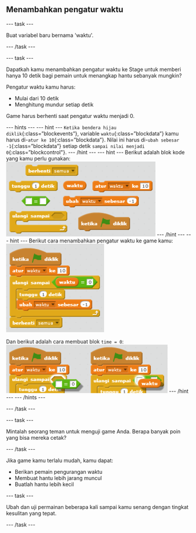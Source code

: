 ## Menambahkan pengatur waktu

--- task ---

Buat variabel baru bernama 'waktu'.

--- /task ---

--- task ---

Dapatkah kamu menambahkan pengatur waktu ke Stage untuk memberi hanya 10 detik bagi pemain untuk menangkap hantu sebanyak mungkin?

Pengatur waktu kamu harus:

+ Mulai dari 10 detik
+ Menghitung mundur setiap detik

Game harus berhenti saat pengatur waktu menjadi 0.

--- hints --- --- hint --- `Ketika bendera hijau diklik`{:class=”blockevents”}, variable `waktu`{:class=”blockdata”} kamu harus di-`atur ke 10`{:class=”blockdata”}. Nilai ini harus di-`ubah sebesar -1`{:class=”blockdata”} setiap detik `sampai nilai menjadi 0`{:class=”blockcontrol"}. --- /hint --- --- hint --- Berikut adalah blok kode yang kamu perlu gunakan: ![screenshot](images/ghost-timer-blocks.png) --- /hint --- --- hint --- Berikut cara menambahkan pengatur waktu ke game kamu: ![tangkapan layar](images/ghost-timer-code.png)

Dan berikut adalah cara membuat blok `time = 0`: ![screenshot](images/ghost-timer-help.png) --- /hint --- --- /hints ---

--- /task ---

--- task ---

Mintalah seorang teman untuk menguji game Anda. Berapa banyak poin yang bisa mereka cetak?

--- /task ---

Jika game kamu terlalu mudah, kamu dapat:

+ Berikan pemain pengurangan waktu
+ Membuat hantu lebih jarang muncul
+ Buatlah hantu lebih kecil

--- task ---

Ubah dan uji permainan beberapa kali sampai kamu senang dengan tingkat kesulitan yang tepat.

--- /task ---